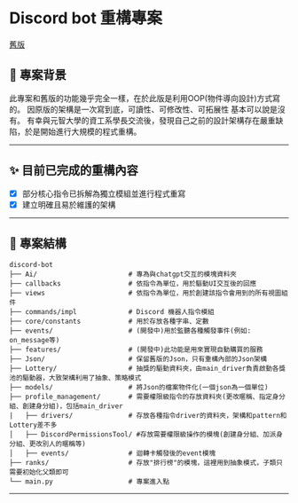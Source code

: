 # Discord bot 重構專案

[舊版](https://github.com/yueee69/discord-bot)

## 🚩 專案背景
此專案和舊版的功能幾乎完全一樣，在於此版是利用OOP(物件導向設計)方式寫的。
因原版的架構是一次寫到底，可讀性、可修改性、可拓展性 基本可以說是沒有。
有幸與元智大學的資工系學長交流後，發現自己之前的設計架構存在嚴重缺陷，於是開始進行大規模的程式重構。

---

## ✨ 目前已完成的重構內容

- [x] 部分核心指令已拆解為獨立模組並進行程式重寫
- [x] 建立明確且易於維護的架構

---

## 📂 專案結構

```
discord-bot
├── Ai/                       # 專為與chatgpt交互的模塊資料夾
├── callbacks                 # 依指令為單位，用於驅動UI交互後的回應
├── views                     # 依指令為單位，用於創建該指令會用到的所有視圖組件
├── commands/impl             # Discord 機器人指令模組
├── core/constants            # 用於存放各種字串、定數
├── events/                   # (開發中)用於監聽各種觸發事件(例如: on_message等)
├── features/                 # (開發中)此功能是用來實現自動購買的服務
├── Json/                     # 保留舊版的Json，只有重構內部的Json架構
├── Lottery/                  # 抽獎的驅動資料夾，由main_driver負責啟動各獎池的驅動器，大致架構利用了抽象、策略模式
├── models/                   # 將Json的檔案物件化(一個json為一個單位)
├── profile_management/       # 需要權限級指令的存放資料夾(更改暱稱、指定身分組、創建身分組)，包括main_driver
|   ├── drivers/              # 存放各種指令driver的資料夾，架構和pattern和Lottery差不多
│   ├── DiscordPermissionsTool/ #存放需要權限級操作的模塊(創建身分組、加派身分組、更改別人的暱稱等)
│   ├── events/               # 迴轉卡觸發後的event模塊
├── ranks/                    # 存放"排行榜"的模塊，這裡用到抽象模式，子類只需要初始化父類即可
└── main.py                   # 專案進入點
```

---
